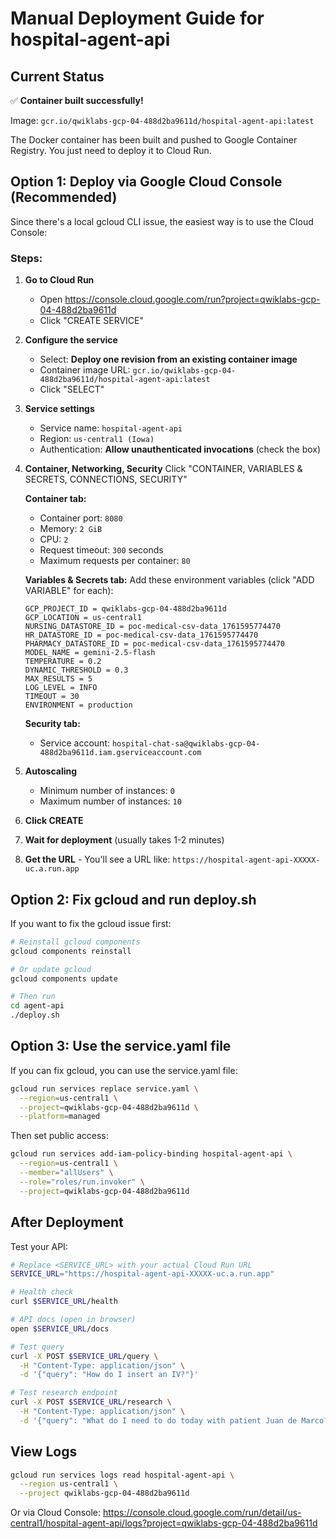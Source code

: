 # Manual Deployment Guide for hospital-agent-api

## Current Status

✅ **Container built successfully!**

Image: `gcr.io/qwiklabs-gcp-04-488d2ba9611d/hospital-agent-api:latest`

The Docker container has been built and pushed to Google Container Registry. You just need to deploy it to Cloud Run.

## Option 1: Deploy via Google Cloud Console (Recommended)

Since there's a local gcloud CLI issue, the easiest way is to use the Cloud Console:

### Steps:

1. **Go to Cloud Run**
   - Open https://console.cloud.google.com/run?project=qwiklabs-gcp-04-488d2ba9611d
   - Click "CREATE SERVICE"

2. **Configure the service**
   - Select: **Deploy one revision from an existing container image**
   - Container image URL: `gcr.io/qwiklabs-gcp-04-488d2ba9611d/hospital-agent-api:latest`
   - Click "SELECT"

3. **Service settings**
   - Service name: `hospital-agent-api`
   - Region: `us-central1 (Iowa)`
   - Authentication: **Allow unauthenticated invocations** (check the box)

4. **Container, Networking, Security**
   Click "CONTAINER, VARIABLES & SECRETS, CONNECTIONS, SECURITY"

   **Container tab:**
   - Container port: `8080`
   - Memory: `2 GiB`
   - CPU: `2`
   - Request timeout: `300` seconds
   - Maximum requests per container: `80`

   **Variables & Secrets tab:**
   Add these environment variables (click "ADD VARIABLE" for each):
   ```
   GCP_PROJECT_ID = qwiklabs-gcp-04-488d2ba9611d
   GCP_LOCATION = us-central1
   NURSING_DATASTORE_ID = poc-medical-csv-data_1761595774470
   HR_DATASTORE_ID = poc-medical-csv-data_1761595774470
   PHARMACY_DATASTORE_ID = poc-medical-csv-data_1761595774470
   MODEL_NAME = gemini-2.5-flash
   TEMPERATURE = 0.2
   DYNAMIC_THRESHOLD = 0.3
   MAX_RESULTS = 5
   LOG_LEVEL = INFO
   TIMEOUT = 30
   ENVIRONMENT = production
   ```

   **Security tab:**
   - Service account: `hospital-chat-sa@qwiklabs-gcp-04-488d2ba9611d.iam.gserviceaccount.com`

5. **Autoscaling**
   - Minimum number of instances: `0`
   - Maximum number of instances: `10`

6. **Click CREATE**

7. **Wait for deployment** (usually takes 1-2 minutes)

8. **Get the URL** - You'll see a URL like: `https://hospital-agent-api-XXXXX-uc.a.run.app`

## Option 2: Fix gcloud and run deploy.sh

If you want to fix the gcloud issue first:

```bash
# Reinstall gcloud components
gcloud components reinstall

# Or update gcloud
gcloud components update

# Then run
cd agent-api
./deploy.sh
```

## Option 3: Use the service.yaml file

If you can fix gcloud, you can use the service.yaml file:

```bash
gcloud run services replace service.yaml \
  --region=us-central1 \
  --project=qwiklabs-gcp-04-488d2ba9611d \
  --platform=managed
```

Then set public access:
```bash
gcloud run services add-iam-policy-binding hospital-agent-api \
  --region=us-central1 \
  --member="allUsers" \
  --role="roles/run.invoker" \
  --project=qwiklabs-gcp-04-488d2ba9611d
```

## After Deployment

Test your API:

```bash
# Replace <SERVICE_URL> with your actual Cloud Run URL
SERVICE_URL="https://hospital-agent-api-XXXXX-uc.a.run.app"

# Health check
curl $SERVICE_URL/health

# API docs (open in browser)
open $SERVICE_URL/docs

# Test query
curl -X POST $SERVICE_URL/query \
  -H "Content-Type: application/json" \
  -d '{"query": "How do I insert an IV?"}'

# Test research endpoint
curl -X POST $SERVICE_URL/research \
  -H "Content-Type: application/json" \
  -d '{"query": "What do I need to do today with patient Juan de Marco?"}'
```

## View Logs

```bash
gcloud run services logs read hospital-agent-api \
  --region us-central1 \
  --project qwiklabs-gcp-04-488d2ba9611d
```

Or via Cloud Console:
https://console.cloud.google.com/run/detail/us-central1/hospital-agent-api/logs?project=qwiklabs-gcp-04-488d2ba9611d
